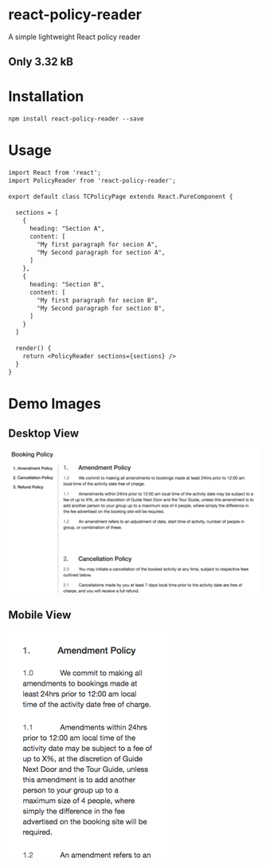 # react-policy-reader
A simple lightweight React policy reader

## Only 3.32 kB

# Installation
`npm install react-policy-reader --save`

# Usage

```
import React from 'react';
import PolicyReader from 'react-policy-reader';

export default class TCPolicyPage extends React.PureComponent {

  sections = [
    {
      heading: "Section A",
      content: [
        "My first paragraph for secion A",
        "My Second paragraph for section A",
      ]
    },
    {
      heading: "Section B",
      content: [
        "My first paragraph for secion B",
        "My Second paragraph for section B",
      ]
    }
  ]

  render() {
    return <PolicyReader sections={sections} />
  }
}
```

# Demo Images
## Desktop View
![alt text](https://raw.githubusercontent.com/alexandercollins/react-policy-reader/master/docs/desktop_view.png)

## Mobile View
![alt text](https://raw.githubusercontent.com/alexandercollins/react-policy-reader/master/docs/mobile_view.png)

